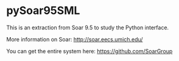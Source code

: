 # pySoar95SML
This is an extraction from Soar 9.5 to study the Python interface.

More information on Soar:
http://soar.eecs.umich.edu/

You can get the entire system here:
https://github.com/SoarGroup

